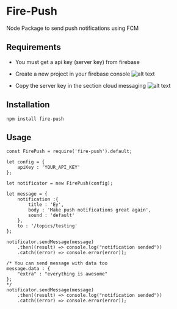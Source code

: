 # Fire-Push

Node Package to send push notifications using FCM

## Requirements

- You must get a api key (server key) from firebase

- Create a new project in your firebase console
![alt text](https://firebasestorage.googleapis.com/v0/b/gdgmonterrey.appspot.com/o/crear%20proyecto.png?alt=media&token=1550472b-2e34-4b25-a332-d795c338110c "Create project")

- Copy the server key in the section cloud messaging
![alt text](https://firebasestorage.googleapis.com/v0/b/gdgmonterrey.appspot.com/o/clave.png?alt=media&token=76c88508-e822-487e-b536-c5373ae6488a "Cloud messaging section")

## Installation
```
npm install fire-push
```

## Usage

```
const FirePush = require('fire-push').default;

let config = {
	apiKey : 'YOUR_API_KEY'
};

let notificator = new FirePush(config);

let message = {
	notification :{
		title : 'Ey',
		body : 'Make push notifications great again',
		sound : 'default'
	},
	to : '/topics/testing'
};

notificator.sendMessage(message)
	.then((result) => console.log("notification sended"))
	.catch((error) => console.error(error));

/* You can send message with data too
message.data : {
	"extra" : "everything is awesome"
};
*/
notificator.sendMessage(message)
	.then((result) => console.log("notification sended"))
	.catch((error) => console.error(error));
```